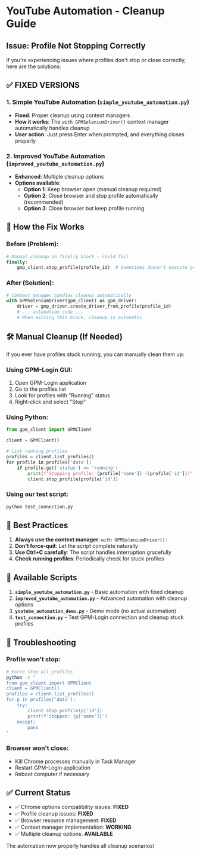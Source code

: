 # YouTube Automation - Cleanup Guide

## Issue: Profile Not Stopping Correctly

If you're experiencing issues where profiles don't stop or close correctly, here are the solutions:

## ✅ **FIXED VERSIONS**

### 1. **Simple YouTube Automation** (`simple_youtube_automation.py`)
- **Fixed**: Proper cleanup using context managers
- **How it works**: The `with GPMSeleniumDriver()` context manager automatically handles cleanup
- **User action**: Just press Enter when prompted, and everything closes properly

### 2. **Improved YouTube Automation** (`improved_youtube_automation.py`)
- **Enhanced**: Multiple cleanup options
- **Options available**:
  - **Option 1**: Keep browser open (manual cleanup required)
  - **Option 2**: Close browser and stop profile automatically (recommended)
  - **Option 3**: Close browser but keep profile running

## 🔧 **How the Fix Works**

### Before (Problem):
```python
# Manual cleanup in finally block - could fail
finally:
    gmp_client.stop_profile(profile_id)  # Sometimes doesn't execute properly
```

### After (Solution):
```python
# Context manager handles cleanup automatically
with GPMSeleniumDriver(gpm_client) as gpm_driver:
    driver = gmp_driver.create_driver_from_profile(profile_id)
    # ... automation code ...
    # When exiting this block, cleanup is automatic
```

## 🛠️ **Manual Cleanup (If Needed)**

If you ever have profiles stuck running, you can manually clean them up:

### Using GPM-Login GUI:
1. Open GPM-Login application
2. Go to the profiles list
3. Look for profiles with "Running" status
4. Right-click and select "Stop"

### Using Python:
```python
from gpm_client import GPMClient

client = GPMClient()

# List running profiles
profiles = client.list_profiles()
for profile in profiles['data']:
    if profile.get('status') == 'running':
        print(f"Stopping profile: {profile['name']} ({profile['id']})")
        client.stop_profile(profile['id'])
```

### Using our test script:
```bash
python test_connection.py
```

## 🎯 **Best Practices**

1. **Always use the context manager**: `with GPMSeleniumDriver():`
2. **Don't force-quit**: Let the script complete naturally
3. **Use Ctrl+C carefully**: The script handles interruption gracefully
4. **Check running profiles**: Periodically check for stuck profiles

## 📝 **Available Scripts**

1. **`simple_youtube_automation.py`** - Basic automation with fixed cleanup
2. **`improved_youtube_automation.py`** - Advanced automation with cleanup options
3. **`youtube_automation_demo.py`** - Demo mode (no actual automation)
4. **`test_connection.py`** - Test GPM-Login connection and cleanup stuck profiles

## 🚨 **Troubleshooting**

### Profile won't stop:
```bash
# Force stop all profiles
python -c "
from gpm_client import GPMClient
client = GPMClient()
profiles = client.list_profiles()
for p in profiles['data']:
    try:
        client.stop_profile(p['id'])
        print(f'Stopped: {p['name']}')
    except:
        pass
"
```

### Browser won't close:
- Kill Chrome processes manually in Task Manager
- Restart GPM-Login application
- Reboot computer if necessary

## ✅ **Current Status**

- ✅ Chrome options compatibility issues: **FIXED**
- ✅ Profile cleanup issues: **FIXED** 
- ✅ Browser resource management: **FIXED**
- ✅ Context manager implementation: **WORKING**
- ✅ Multiple cleanup options: **AVAILABLE**

The automation now properly handles all cleanup scenarios!
